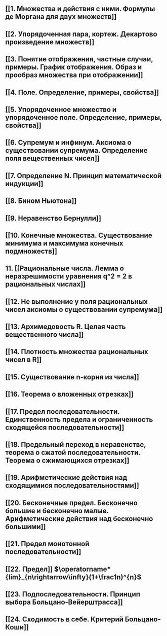 ## [[1. Множества и действия с ними. Формулы де Моргана для двух множеств]]

## [[2. Упорядоченная пара, кортеж. Декартово произведение множеств]]

## [[3. Понятие отображения, частные случаи, примеры. График отображения. Образ и прообраз множества при отображении]]

## [[4. Поле. Определение, примеры, свойства]]

## [[5. Упорядоченное множество и упорядоченное поле. Определение, примеры, свойства]]

## [[6. Супремум и инфинум. Аксиома о существовании супремума. Определение поля вещественных чисел]]

## [[7. Определение N. Принцип математической индукции]]

## [[8. Бином Ньютона]]

## [[9. Неравенство Бернулли]]

## [[10. Конечные множества. Существование минимума и максимума конечных подмножеств]]

## 11. [[Рациональные числа. Лемма о неразрешимости уравнения q^2 = 2 в рациональных числах]]

## [[12. Не выполнение у поля рациональных чисел аксиомы о существовании супремума]]

## [[13. Архимедовость R. Целая часть вещественного числа]]

## [[14. Плотность множества рациональных чисел в R]]

## [[15. Существование n-корня из числа]]

## [[16. Теорема о вложенных отрезках]]

## [[17. Предел последовательности. Единственность предела и ограниченность сходящейся последовательности]]

## [[18. Предельный переход в неравенстве, теорема о сжатой последовательности. Теорема о сжимающихся отрезках]]

## [[19. Арифметические действия над сходящимися последовательностями]]

## [[20. Бесконечные предел. Бесконечно большие и бесконечно малые. Арифметические действия над бесконечно большими]]

## [[21. Предел монотонной последовательности]]

## [[22. Предел]] $\operatorname*{lim}_{n\rightarrow\infty}(1+\frac1n)^{n}$

## [[23. Подпоследовательности. Принцип выбора Больцано-Вейерштрасса]]

## [[24. Сходимость в себе. Критерий Больцано-Коши]]

